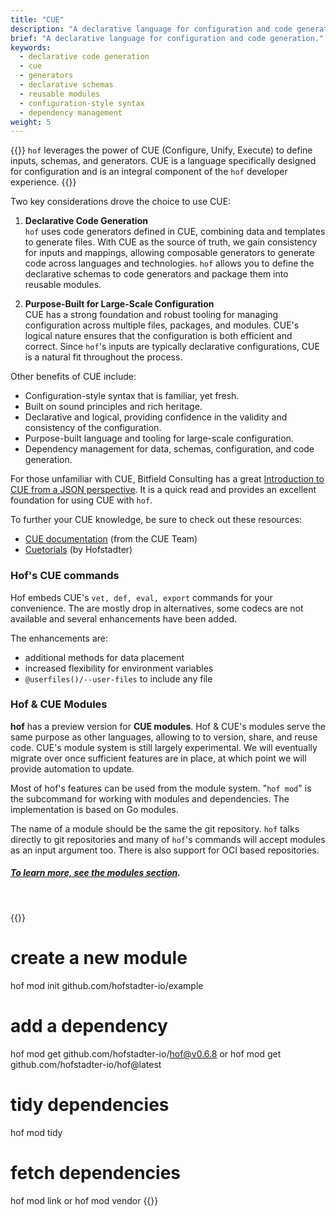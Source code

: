 ```yaml
---
title: "CUE"
description: "A declarative language for configuration and code generation."
brief: "A declarative language for configuration and code generation."
keywords:
  - declarative code generation 
  - cue 
  - generators
  - declarative schemas 
  - reusable modules
  - configuration-style syntax
  - dependency management
weight: 5
---
```


{{<lead>}}
`hof` leverages the power of CUE (Configure, Unify, Execute) to define inputs, schemas, and generators.
CUE is a language specifically designed for configuration and is an integral component of the `hof` developer experience.
{{</lead>}}

Two key considerations drove the choice to use CUE:

1. __Declarative Code Generation__<br>
   `hof` uses code generators defined in CUE, combining data and templates to generate files.
   With CUE as the source of truth, we gain consistency for inputs and mappings, allowing
    composable generators to generate code across languages and technologies.
    `hof` allows you to define the declarative schemas to code generators and package them into reusable modules.

2. __Purpose-Built for Large-Scale Configuration__<br>
   CUE has a strong foundation and robust tooling for managing configuration across multiple files, packages, and modules.
   CUE's logical nature ensures that the configuration is both efficient and correct.
    Since `hof`'s inputs are typically declarative configurations, CUE is a natural fit throughout the process.

Other benefits of CUE include:

- Configuration-style syntax that is familiar, yet fresh.
- Built on sound principles and rich heritage.
- Declarative and logical, providing confidence in the validity and consistency of the configuration.
- Purpose-built language and tooling for large-scale configuration.
- Dependency management for data, schemas, configuration, and code generation.

For those unfamiliar with CUE, Bitfield Consulting has a great
[Introduction to CUE from a JSON perspective](https://bitfieldconsulting.com/golang/cuelang-exciting).
It is a quick read and provides an excellent foundation for using CUE with `hof`.

To further your CUE knowledge, be sure to check out these resources:

- [CUE documentation](https://cuelang.org) (from the CUE Team)
- [Cuetorials](https://cuetorials.com) (by Hofstadter)


### Hof's CUE commands

Hof embeds CUE's `vet, def, eval, export` commands for your convenience.
The are mostly drop in alternatives, some codecs are not available and
several enhancements have been added.

The enhancements are:

- additional methods for data placement
- increased flexibility for environment variables 
- `@userfiles()/--user-files` to include any file


### Hof & CUE Modules

__hof__ has a preview version for __CUE modules__.
Hof & CUE's modules serve the same purpose as other languages,
allowing to to version, share, and reuse code.
CUE's module system is still largely experimental.
We will eventually migrate over once sufficient features
are in place, at which point we will provide automation to update.

Most of hof's features can be used from the module system.
"`hof mod`" is the subcommand for working with modules and dependencies.
The implementation is based on Go modules.

The name of a module should be the same the git repository.
`hof` talks directly to git repositories and many of
`hof`'s commands will accept modules as an input argument too.
There is also support for OCI based repositories.

##### [To learn more, see the modules section](/modules/).

<br>

{{<codeInner>}}
# create a new module
hof mod init github.com/hofstadter-io/example

# add a dependency
hof mod get github.com/hofstadter-io/hof@v0.6.8
  or
hof mod get github.com/hofstadter-io/hof@latest

# tidy dependencies
hof mod tidy

# fetch dependencies
hof mod link
  or
hof mod vendor
{{</codeInner>}}

